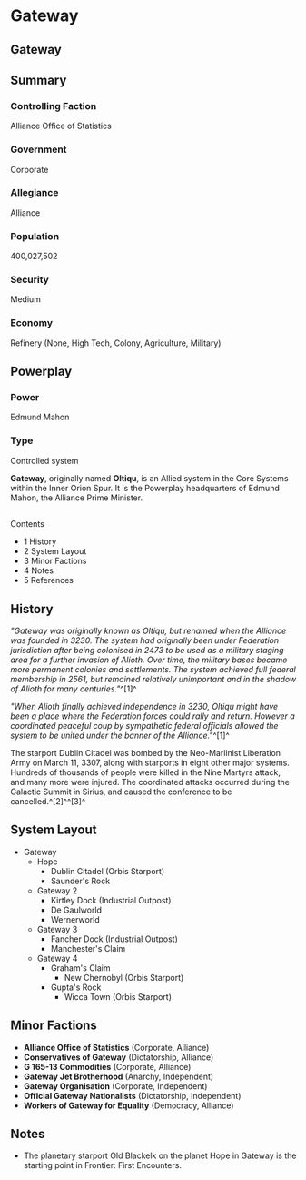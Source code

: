 # Gateway
## Gateway

		

## Summary

### Controlling Faction

Alliance Office of Statistics

### Government

Corporate

### Allegiance

Alliance

### Population

400,027,502

### Security

Medium

### Economy

Refinery (None, High Tech, Colony, Agriculture, Military)

## Powerplay

### Power

Edmund Mahon

### Type

Controlled system

**Gateway**, originally named **Oltiqu**, is an Allied system in the Core Systems within the Inner Orion Spur. It is the Powerplay headquarters of Edmund Mahon, the Alliance Prime Minister.

## 

Contents

- 1 History
- 2 System Layout
- 3 Minor Factions
- 4 Notes
- 5 References

## History

*"Gateway was originally known as Oltiqu, but renamed when the Alliance was founded in 3230. The system had originally been under Federation jurisdiction after being colonised in 2473 to be used as a military staging area for a further invasion of Alioth. Over time, the military bases became more permanent colonies and settlements. The system achieved full federal membership in 2561, but remained relatively unimportant and in the shadow of Alioth for many centuries."*^[1]^

*"When Alioth finally achieved independence in 3230, Oltiqu might have been a place where the Federation forces could rally and return. However a coordinated peaceful coup by sympathetic federal officials allowed the system to be united under the banner of the Alliance."*^[1]^

The starport Dublin Citadel was bombed by the Neo-Marlinist Liberation Army on March 11, 3307, along with starports in eight other major systems. Hundreds of thousands of people were killed in the Nine Martyrs attack, and many more were injured. The coordinated attacks occurred during the Galactic Summit in Sirius, and caused the conference to be cancelled.^[2]^^[3]^

## System Layout

- Gateway
    - Hope
        - Dublin Citadel (Orbis Starport)
        - Saunder's Rock
    - Gateway 2
        - Kirtley Dock (Industrial Outpost)
        - De Gaulworld
        - Wernerworld
    - Gateway 3
        - Fancher Dock (Industrial Outpost)
        - Manchester's Claim
    - Gateway 4
        - Graham's Claim
            - New Chernobyl (Orbis Starport)
        - Gupta's Rock
            - Wicca Town (Orbis Starport)

## Minor Factions

- **Alliance Office of Statistics** (Corporate, Alliance)
- **Conservatives of Gateway** (Dictatorship, Alliance)
- **G 165-13 Commodities** (Corporate, Alliance)
- **Gateway Jet Brotherhood** (Anarchy, Independent)
- **Gateway Organisation** (Corporate, Independent)
- **Official Gateway Nationalists** (Dictatorship, Independent)
- **Workers of Gateway for Equality** (Democracy, Alliance)

## Notes

- The planetary starport Old Blackelk on the planet Hope in Gateway is the starting point in Frontier: First Encounters.